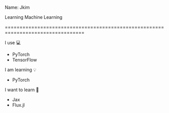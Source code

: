 
Name: Jkim

Learning Machine Learning

=================================================================================


I use 💻

- PyTorch
- TensorFlow

I am learning 💡

- PyTorch

I want to learn 🤔

- Jax
- Flux.jl



